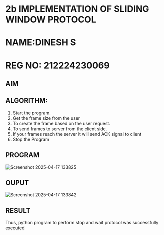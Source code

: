 # 2b IMPLEMENTATION OF SLIDING WINDOW PROTOCOL
# NAME:DINESH S
# REG NO: 212224230069
## AIM
## ALGORITHM:
1. Start the program.
2. Get the frame size from the user
3. To create the frame based on the user request.
4. To send frames to server from the client side.
5. If your frames reach the server it will send ACK signal to client
6. Stop the Program
## PROGRAM
![Screenshot 2025-04-17 133825](https://github.com/user-attachments/assets/8e945ea5-6bae-4ddb-affa-e37c819aec8a)

## OUPUT
![Screenshot 2025-04-17 133842](https://github.com/user-attachments/assets/a866764b-6a5c-4481-8c6c-aa8f15d4657b)

## RESULT
Thus, python program to perform stop and wait protocol was successfully executed
